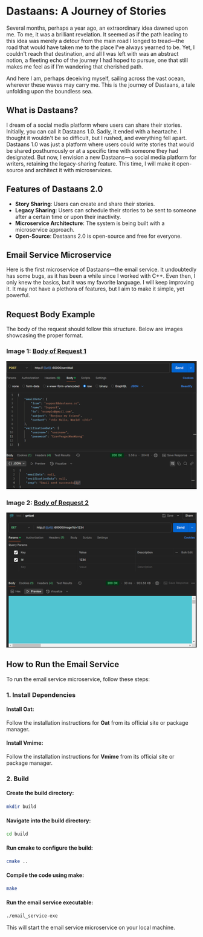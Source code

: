 # Dastaans: A Journey of Stories

Several months, perhaps a year ago, an extraordinary idea dawned upon me. To me, it was a brilliant revelation. It seemed as if the path leading to this idea was merely a detour from the main road I longed to tread—the road that would have taken me to the place I've always yearned to be. Yet, I couldn't reach that destination, and all I was left with was an abstract notion, a fleeting echo of the journey I had hoped to pursue, one that still makes me feel as if I'm wandering that cherished path.

And here I am, perhaps deceiving myself, sailing across the vast ocean, wherever these waves may carry me. This is the journey of Dastaans, a tale unfolding upon the boundless sea.

## What is Dastaans?

I dream of a social media platform where users can share their stories. Initially, you can call it Dastaans 1.0. Sadly, it ended with a heartache. I thought it wouldn't be so difficult, but I rushed, and everything fell apart. Dastaans 1.0 was just a platform where users could write stories that would be shared posthumously or at a specific time with someone they had designated. But now, I envision a new Dastaans—a social media platform for writers, retaining the legacy-sharing feature. This time, I will make it open-source and architect it with microservices.

## Features of Dastaans 2.0

- **Story Sharing**: Users can create and share their stories.
- **Legacy Sharing**: Users can schedule their stories to be sent to someone after a certain time or upon their inactivity.
- **Microservice Architecture**: The system is being built with a microservice approach.
- **Open-Source**: Dastaans 2.0 is open-source and free for everyone.

## Email Service Microservice

Here is the first microservice of Dastaans—the email service. It undoubtedly has some bugs, as it has been a while since I worked with C++. Even then, I only knew the basics, but it was my favorite language. I will keep improving it. It may not have a plethora of features, but I aim to make it simple, yet powerful.

## Request Body Example

The body of the request should follow this structure. Below are images showcasing the proper format.

### Image 1: [Body of Request 1](path/to/image1.jpg)

![Body of Request 1](imgs/image1.png)

### Image 2: [Body of Request 2](path/to/image2.jpg)

![Body of Request 2](imgs/image2.png)

## How to Run the Email Service

To run the email service microservice, follow these steps:

### 1. Install Dependencies

#### Install Oat:

Follow the installation instructions for **Oat** from its official site or package manager.

#### Install Vmime:

Follow the installation instructions for **Vmime** from its official site or package manager.

### 2. Build
#### Create the build directory:

```bash
mkdir build 
```

#### Navigate into the build directory:

```bash
cd build
```
#### Run cmake to configure the build:

```bash
cmake ..
```
#### Compile the code using make:

```bash
make
```
#### Run the email service executable:

```bash
./email_service-exe
```
This will start the email service microservice on your local machine.
